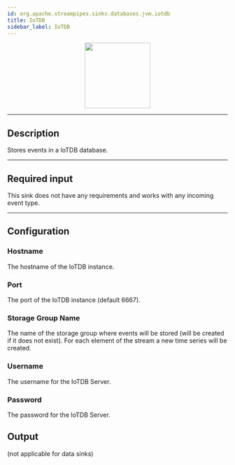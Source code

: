 ```yaml
---
id: org.apache.streampipes.sinks.databases.jvm.iotdb
title: IoTDB
sidebar_label: IoTDB
---
```


<!--
  ~ Licensed to the Apache Software Foundation (ASF) under one or more
  ~ contributor license agreements.  See the NOTICE file distributed with
  ~ this work for additional information regarding copyright ownership.
  ~ The ASF licenses this file to You under the Apache License, Version 2.0
  ~ (the "License"); you may not use this file except in compliance with
  ~ the License.  You may obtain a copy of the License at
  ~
  ~    http://www.apache.org/licenses/LICENSE-2.0
  ~
  ~ Unless required by applicable law or agreed to in writing, software
  ~ distributed under the License is distributed on an "AS IS" BASIS,
  ~ WITHOUT WARRANTIES OR CONDITIONS OF ANY KIND, either express or implied.
  ~ See the License for the specific language governing permissions and
  ~ limitations under the License.
  ~
  -->



<p align="center"> 
    <img src="/img/pipeline-elements/org.apache.streampipes.sinks.databases.jvm.iotdb/icon.png" width="150px;" class="pe-image-documentation"/>
</p>

***

## Description

Stores events in a IoTDB database.

***

## Required input

This sink does not have any requirements and works with any incoming event type.

***

## Configuration

### Hostname

The hostname of the IoTDB instance.

### Port

The port of the IoTDB instance (default 6667).

### Storage Group Name

The name of the storage group where events will be stored (will be created if it does not exist).
For each element of the stream a new time series will be created.

### Username

The username for the IoTDB Server.

### Password

The password for the IoTDB Server.

## Output

(not applicable for data sinks)
